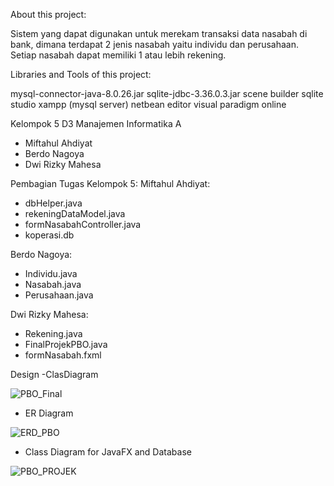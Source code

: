 About this project:

Sistem yang dapat digunakan untuk merekam transaksi data nasabah di bank, dimana terdapat 2 jenis nasabah yaitu individu dan perusahaan. Setiap nasabah dapat memiliki 1 atau lebih rekening.

Libraries and Tools of this project:

mysql-connector-java-8.0.26.jar
sqlite-jdbc-3.36.0.3.jar
scene builder
sqlite studio
xampp (mysql server)
netbean editor
visual paradigm online

Kelompok 5 D3 Manajemen Informatika A

- Miftahul Ahdiyat
- Berdo Nagoya
- Dwi Rizky Mahesa

Pembagian Tugas Kelompok 5:
Miftahul Ahdiyat:
- dbHelper.java
- rekeningDataModel.java
- formNasabahController.java
- koperasi.db
 
Berdo Nagoya:
- Individu.java
- Nasabah.java
- Perusahaan.java


Dwi Rizky Mahesa:
- Rekening.java
- FinalProjekPBO.java
- formNasabah.fxml

Design
-ClasDiagram

![PBO_Final](https://user-images.githubusercontent.com/95562016/147388526-ef970bff-765b-4dca-97d3-0eba6198cce2.png)

- ER Diagram

![ERD_PBO](https://user-images.githubusercontent.com/95562016/147388538-a5a8be1d-0f4d-45cf-a5a5-c958828b7311.png)

- Class Diagram for JavaFX and Database

![PBO_PROJEK](https://user-images.githubusercontent.com/95562016/147388545-b1121ba4-d00c-43ea-adcf-30e18c676394.png)






